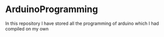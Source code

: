 # ArduinoProgramming
In this repository I have stored all the programming of arduino which I had compiled on my own
